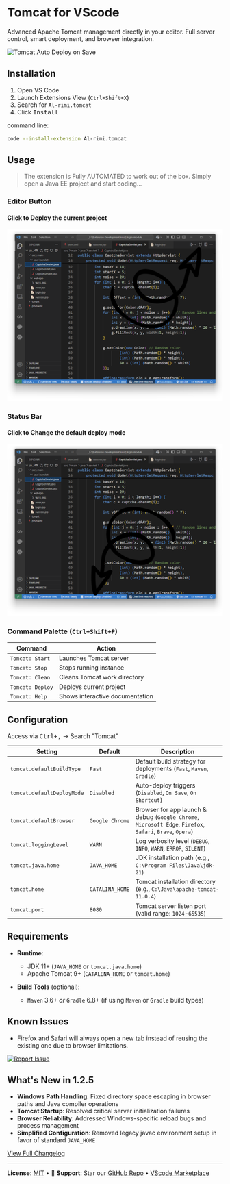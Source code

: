 # Tomcat for VScode
Advanced Apache Tomcat management directly in your editor. Full server control, smart deployment, and browser integration.

![Tomcat Auto Deploy on Save](resources/tomcat-auto-ex.gif)

## Installation

1. Open VS Code
2. Launch Extensions View (`Ctrl+Shift+X`)
3. Search for `Al-rimi.tomcat`
4. Click <kbd>Install</kbd>

command line:
```bash
code --install-extension Al-rimi.tomcat
```

## Usage
> The extension is Fully AUTOMATED to work out of the box. Simply open a Java EE project and start coding...

### Editor Button

#### Click to Deploy the current project
![Tomcat Editor Button](resources/tomcat-editor.png)

### Status Bar

#### Click to Change the default deploy mode
![Tomcat Status Bar](resources/tomcat-status-bar.png)

### Command Palette (`Ctrl+Shift+P`)

| Command                | Action                                      |
|------------------------|---------------------------------------------|
| `Tomcat: Start`        | Launches Tomcat server                      |
| `Tomcat: Stop`         | Stops running instance                      | 
| `Tomcat: Clean`        | Cleans Tomcat work directory                |
| `Tomcat: Deploy`       | Deploys current project                     | 
| `Tomcat: Help`         | Shows interactive documentation             |

## Configuration

Access via <kbd>Ctrl+,</kbd> → Search "Tomcat"

| **Setting**                  | **Default**       | **Description**                                                                          |
|------------------------------|-------------------|------------------------------------------------------------------------------------------|
| `tomcat.defaultBuildType`    | `Fast`            | Default build strategy for deployments (`Fast`, `Maven`, `Gradle`)                               |
| `tomcat.defaultDeployMode`   | `Disabled`        | Auto-deploy triggers (`Disabled`, `On Save`, `On Shortcut`)                                      |
| `tomcat.defaultBrowser`      | `Google Chrome`   | Browser for app launch & debug (`Google Chrome`, `Microsoft Edge`, `Firefox`, `Safari`, `Brave`, `Opera`) |
| `tomcat.loggingLevel`        | `WARN`            | Log verbosity level (`DEBUG`, `INFO`, `WARN`, `ERROR`, `SILENT`)                                       |
| `tomcat.java.home`           | `JAVA_HOME`       | JDK installation path (e.g., `C:\Program Files\Java\jdk-21`)                             |
| `tomcat.home`                | `CATALINA_HOME`   | Tomcat installation directory (e.g., `C:\Java\apache-tomcat-11.0.4`)                     |
| `tomcat.port`                | `8080`            | Tomcat server listen port (valid range: `1024`-`65535`)                                      |

## Requirements

- **Runtime**:
  - JDK 11+ (`JAVA_HOME` or `tomcat.java.home`)
  - Apache Tomcat 9+ (`CATALENA_HOME` or `tomcat.home`)
  
- **Build Tools** (optional):
  - `Maven` 3.6+ *or* `Gradle` 6.8+ (if using `Maven` or `Gradle` build types)

## Known Issues

- Firefox and Safari will always open a new tab instead of reusing the existing one due to browser limitations.

[![Report Issue](https://img.shields.io/badge/-Report_Issue-red?style=flat-square)](https://github.com/Al-rimi/tomcat/issues)

## What's New in 1.2.5
- **Windows Path Handling**: Fixed directory space escaping in browser paths and Java compiler operations
- **Tomcat Startup**: Resolved critical server initialization failures
- **Browser Reliability**: Addressed Windows-specific reload bugs and process management
- **Simplified Configuration**: Removed legacy javac environment setup in favor of standard `JAVA_HOME`

[View Full Changelog](https://github.com/Al-rimi/tomcat/blob/main/CHANGELOG.md)

---

**License**: [MIT](LICENSE) • 💖 **Support**: Star our [GitHub Repo](https://github.com/Al-rimi/tomcat) • [VScode Marketplace](https://marketplace.visualstudio.com/items?itemName=Al-rimi.tomcat)